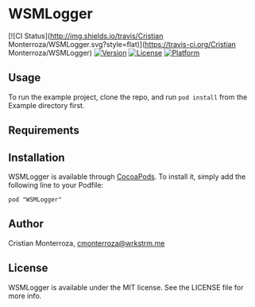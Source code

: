 # WSMLogger

[![CI Status](http://img.shields.io/travis/Cristian Monterroza/WSMLogger.svg?style=flat)](https://travis-ci.org/Cristian Monterroza/WSMLogger)
[![Version](https://img.shields.io/cocoapods/v/WSMLogger.svg?style=flat)](http://cocoadocs.org/docsets/WSMLogger)
[![License](https://img.shields.io/cocoapods/l/WSMLogger.svg?style=flat)](http://cocoadocs.org/docsets/WSMLogger)
[![Platform](https://img.shields.io/cocoapods/p/WSMLogger.svg?style=flat)](http://cocoadocs.org/docsets/WSMLogger)

## Usage

To run the example project, clone the repo, and run `pod install` from the Example directory first.

## Requirements

## Installation

WSMLogger is available through [CocoaPods](http://cocoapods.org). To install
it, simply add the following line to your Podfile:

    pod "WSMLogger"

## Author

Cristian Monterroza, cmonterroza@wrkstrm.me

## License

WSMLogger is available under the MIT license. See the LICENSE file for more info.


